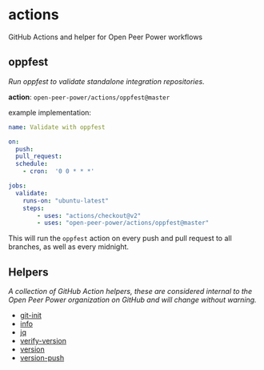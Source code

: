 # actions

GitHub Actions and helper for Open Peer Power workflows

## oppfest

_Run oppfest to validate standalone integration repositories._

**action**: `open-peer-power/actions/oppfest@master`

example implementation:

```yaml
name: Validate with oppfest

on:
  push:
  pull_request:
  schedule:
    - cron:  '0 0 * * *'

jobs:
  validate:
    runs-on: "ubuntu-latest"
    steps:
        - uses: "actions/checkout@v2"
        - uses: "open-peer-power/actions/oppfest@master"
```

This will run the `oppfest` action on every push and pull request to all branches, as well as every midnight.


## Helpers

_A collection of GitHub Action helpers, these are considered internal to the Open Peer Power organization on GitHub and will change without warning._

- [git-init](./helpers/git-init/action.yml)
- [info](./helpers/info/action.yml)
- [jq](./helpers/jq/action.yml)
- [verify-version](./helpers/action.yml)
- [version](./helpers/version/action.yml)
- [version-push](./helpers/version-push/action.yml)
